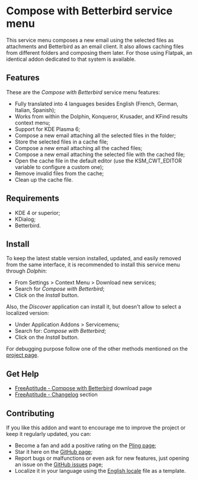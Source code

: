 # Compose with Betterbird service menu

This service menu composes a new email using the selected files as attachments and
Betterbird as an email client.
It also allows caching files from different folders and composing them later.
For those using Flatpak, an identical addon dedicated to that system is available.

## Features

These are the *Compose with Betterbird* service menu features:

- Fully translated into 4 languages besides English
  (French, German, Italian, Spanish);
- Works from within the Dolphin, Konqueror, Krusader, and KFind results context menu;
- Support for KDE Plasma 6;
- Compose a new email attaching all the selected files in the folder;
- Store the selected files in a cache file;
- Compose a new email attaching all the cached files;
- Compose a new email attaching the selected file with the cached file;
- Open the cache file in the default editor (use the KSM_CWT_EDITOR variable to configure a custom one);
- Remove invalid files from the cache;
- Clean up the cache file.

## Requirements

- KDE 4 or superior;
- KDialog;
- Betterbird.

## Install

To keep the latest stable version installed, updated, and easily removed from the same interface,
it is recommended to install this service menu through *Dolphin*:

- From Settings > Context Menu > Download new services;
- Search for *Compose with Betterbird*;
- Click on the *Install* button.

Also, the *Discover* application can install it, but doesn't allow to select a localized version:

- Under Application Addons > Servicemenu;
- Search for: *Compose with Betterbird*;
- Click on the *Install* button.

For debugging purpose follow one of the other methods mentioned on the [project page][installation].

## Get Help

- [FreeAptitude - Compose with Betterbird][download] download page
- [FreeAptitude - Changelog][changelog] section

## Contributing

If you like this addon and want to encourage me to improve the project or keep it
regularly updated, you can:

- Become a fan and add a positive rating on the [Pling page][pling];
- Star it here on the [GitHub page][github];
- Report bugs or malfunctions or even ask for new features, just opening an issue
  on the [GitHub issues][issues] page;
- Localize it in your language using the [English locale][locale] file as a template.

[download]: https://freeaptitude.altervista.org/downloads/compose-with-betterbird.html "Compose with Betterbird download page on FreeAptitude"
[changelog]: https://freeaptitude.altervista.org/downloads/compose-with-betterbird.html#changelog "Compose with Betterbird changelog on FreeAptitude"
[installation]: https://freeaptitude.altervista.org/downloads/compose-with-betterbird.html#installation "Compose with Betterbird installation on FreeAptitude"
[pling]: https://pling.com/p/1989290/ "Compose with Betterbird page on Pling"
[github]: https://github.com/fabiomux/kde-servicemenus "KDE ServiceMenus page on GitHub"
[issues]: https://github.com/fabiomux/kde-servicemenus/issues "KDE ServiceMenus issues page on GitHub"
[locale]: https://github.com/fabiomux/kde-servicemenus/blob/main/compose_with_betterbird/locale/en.yaml "English localization file to use as template"
[contributing]: https://github.com/fabiomux/kde-servicemenus#contributing "How to contribute to the Compose with Betterbird project"
[§]: # "Generated by servicemenu_generator"
